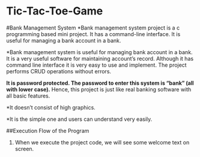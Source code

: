 # Tic-Tac-Toe-Game
#Bank Management System
*Bank management system project is a c programming based mini project. It has a command-line interface. It is useful for managing a bank account in a bank.

*Bank management system  is useful for managing bank account in a bank. It is a very useful software for maintaining account’s record. Although it has command line interface it is very easy to use and implement. The project performs CRUD operations without errors.

**It is password protected. The password to enter this system is “bank” (all with lower case).** 
Hence, this project is just like real banking software with all basic features. 

*It doesn’t consist of high graphics.

*It is the simple one and users can understand very easily.

##Execution Flow of the Program
1. When we execute the project code, we will see some welcome text on screen.
 

